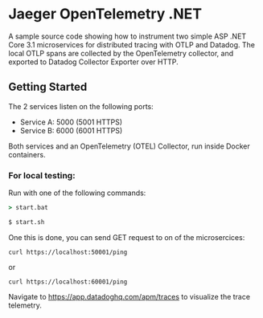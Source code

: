 # Jaeger OpenTelemetry .NET

A sample source code showing how to instrument two simple ASP .NET Core 3.1 microservices for distributed tracing with OTLP and Datadog. The local OTLP spans are collected by the OpenTelemetry collector, and exported to Datadog Collector Exporter over HTTP. 

## Getting Started

The 2 services listen on the following ports:

- Service A: 5000 (5001 HTTPS)
- Service B: 6000 (6001 HTTPS)

Both services and an OpenTelemetry (OTEL) Collector, run inside Docker containers.

### For local testing:

Run with one of the following commands:

```cmd
> start.bat
```

```bash
$ start.sh
```
One this is done, you can send GET request to on of the microsercices: 
```
curl https://localhost:50001/ping 
```
or 
```
curl https://localhost:60001/ping 
```
Navigate to https://app.datadoghq.com/apm/traces to visualize the trace telemetry.
